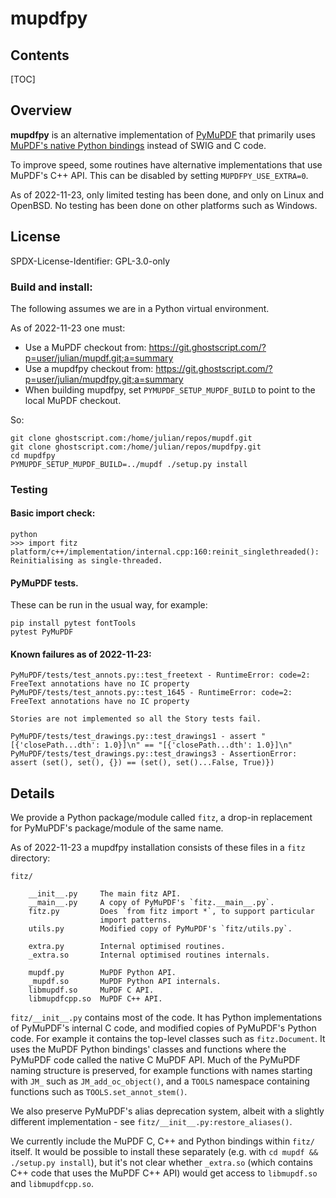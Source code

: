 <!--
markdown_py -v -x markdown.extensions.toc README.md > README.md.html
-->

# mupdfpy

## Contents

[TOC]

## Overview

**mupdfpy** is an alternative implementation of
[PyMuPDF](https://github.com/pymupdf/PyMuPDF) that primarily uses [MuPDF's
native Python bindings](http://mupdf.com/r/C-and-Python-APIs) instead of SWIG
and C code.

To improve speed, some routines have alternative implementations that use
MuPDF's C++ API. This can be disabled by setting `MUPDFPY_USE_EXTRA=0`.

As of 2022-11-23, only limited testing has been done, and only on Linux and
OpenBSD. No testing has been done on other platforms such as Windows.


## License

SPDX-License-Identifier: GPL-3.0-only


### Build and install:

The following assumes we are in a Python virtual environment.

As of 2022-11-23 one must:

* Use a MuPDF checkout from: https://git.ghostscript.com/?p=user/julian/mupdf.git;a=summary
* Use a mupdfpy checkout from: https://git.ghostscript.com/?p=user/julian/mupdfpy.git;a=summary
* When building mupdfpy, set `PYMUPDF_SETUP_MUPDF_BUILD` to point to the local MuPDF checkout.

So:

    git clone ghostscript.com:/home/julian/repos/mupdf.git
    git clone ghostscript.com:/home/julian/repos/mupdfpy.git
    cd mupdfpy
    PYMUPDF_SETUP_MUPDF_BUILD=../mupdf ./setup.py install


### Testing

#### Basic import check:

    python
    >>> import fitz
    platform/c++/implementation/internal.cpp:160:reinit_singlethreaded(): Reinitialising as single-threaded.

#### PyMuPDF tests.

These can be run in the usual way, for example:

    pip install pytest fontTools
    pytest PyMuPDF

#### Known failures as of 2022-11-23:

    PyMuPDF/tests/test_annots.py::test_freetext - RuntimeError: code=2: FreeText annotations have no IC property
    PyMuPDF/tests/test_annots.py::test_1645 - RuntimeError: code=2: FreeText annotations have no IC property
    
    Stories are not implemented so all the Story tests fail.
    
    PyMuPDF/tests/test_drawings.py::test_drawings1 - assert "[{'closePath...dth': 1.0}]\n" == "[{'closePath...dth': 1.0}]\n"
    PyMuPDF/tests/test_drawings.py::test_drawings3 - AssertionError: assert (set(), set(), {}) == (set(), set()...False, True)})
 

## Details

We provide a Python package/module called `fitz`, a drop-in replacement for
PyMuPDF's package/module of the same name.

As of 2022-11-23 a mupdfpy installation consists of these files in a `fitz`
directory:

    fitz/
        
        __init__.py     The main fitz API.
        __main__.py     A copy of PyMuPDF's `fitz.__main__.py`.
        fitz.py         Does `from fitz import *`, to support particular
                        import patterns.
        utils.py        Modified copy of PyMuPDF's `fitz/utils.py`.
        
        extra.py        Internal optimised routines.
        _extra.so       Internal optimised routines internals.
        
        mupdf.py        MuPDF Python API.
        _mupdf.so       MuPDF Python API internals.
        libmupdf.so     MuPDF C API.
        libmupdfcpp.so  MuPDF C++ API.

`fitz/__init__.py` contains most of the code. It has Python implementations of
PyMuPDF's internal C code, and modified copies of PyMuPDF's Python code. For
example it contains the top-level classes such as `fitz.Document`. It uses the
MuPDF Python bindings' classes and functions where the PyMuPDF code called the
native C MuPDF API. Much of the PyMuPDF naming structure is preserved, for
example functions with names starting with `JM_` such as `JM_add_oc_object()`,
and a `TOOLS` namespace containing functions such as `TOOLS.set_annot_stem()`.

We also preserve PyMuPDF's alias deprecation system, albeit with a slightly
different implementation - see `fitz/__init__.py:restore_aliases()`.

We currently include the MuPDF C, C++ and Python bindings within `fitz/`
itself. It would be possible to install these separately (e.g. with `cd mupdf
&& ./setup.py install`), but it's not clear whether `_extra.so` (which contains
C++ code that uses the MuPDF C++ API) would get access to `libmupdf.so` and
`libmupdfcpp.so`.
